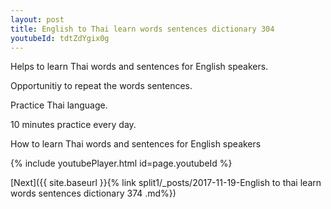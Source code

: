 ```yaml
---
layout: post
title: English to Thai learn words sentences dictionary 304 
youtubeId: tdtZdYgix0g
---
```

 
 
Helps to learn Thai words and sentences for English speakers.

Opportunitiy to repeat the words sentences. 

Practice Thai language. 
 
10 minutes practice every day. 
 
How to learn Thai words and sentences for English speakers 
 
{% include youtubePlayer.html id=page.youtubeId %}
 
 
[Next]({{ site.baseurl }}{% link  split1/_posts/2017-11-19-English to thai learn words sentences dictionary 374 .md%})
 
